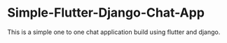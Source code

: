 # Simple-Flutter-Django-Chat-App

This is a simple one to one chat application build using flutter and django.
